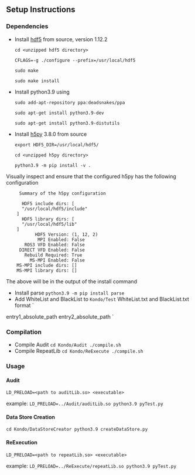 ## Setup Instructions

### Dependencies
- Install [hdf5] from source, version 1.12.2
  
   `
   cd <unzipped hdf5 directory>
   `
   
   `
   CFLAGS=-g ./configure --prefix=/usr/local/hdf5
   `
   
   `
   sudo make
   `
   
   `
   sudo make install
   `
- Install python3.9 using
     
   `
   sudo add-apt-repository ppa:deadsnakes/ppa
   `
   
   `
   sudo apt-get install python3.9-dev
   `
   
   `
   sudo apt-get install python3.9-distutils
   `
- Install [h5py] 3.8.0 from source

   `
   export HDF5_DIR=/usr/local/hdf5/
   `
   
   `
   cd <unzipped h5py directory>
   `
   
   `
   python3.9 -m pip install -v .
   `
  
Visually inspect and ensure that the configured h5py has the following configuration



         Summary of the h5py configuration
      
          HDF5 include dirs: [
          "/usr/local/hdf5/include"
        ]
          HDF5 library dirs: [
          "/usr/local/hdf5/lib"
        ]
               HDF5 Version: (1, 12, 2)
                MPI Enabled: False
           ROS3 VFD Enabled: False
         DIRECT VFD Enabled: False
           Rebuild Required: True
             MS-MPI Enabled: False
        MS-MPI include dirs: []
        MS-MPI library dirs: []


The above will be in the output of the install command

- Install parse
`
python3.9 -m pip install parse
`
- Add WhiteList and BlackList to `Kondo/Test`
WhiteList.txt and BlackList.txt format
`
<num of entries>
entry1_absolute_path
entry2_absolute_path
`

### Compilation
- Compile Audit
`
cd Kondo/Audit
./compile.sh
`
- Compile RepeatLib
`
cd Kondo/ReExecute
./compile.sh
`
### Usage
#### Audit
`
LD_PRELOAD=<path to auditLib.so> <executable>
`

example:
`
LD_PRELOAD=../Audit/auditLib.so python3.9 pyTest.py
`
#### Data Store Creation
`
cd Kondo/DataStoreCreator
python3.9 createDataStore.py
`

#### ReExecution
`
LD_PRELOAD=<path to repeatLib.so> <executable>
`

example:
`
LD_PRELOAD=../ReExecute/repeatLib.so python3.9 pyTest.py
`

[hdf5]: https://www.hdfgroup.org/packages/hdf5-1122-source/
[h5py]: https://github.com/h5py/h5py/releases/tag/3.8.0
